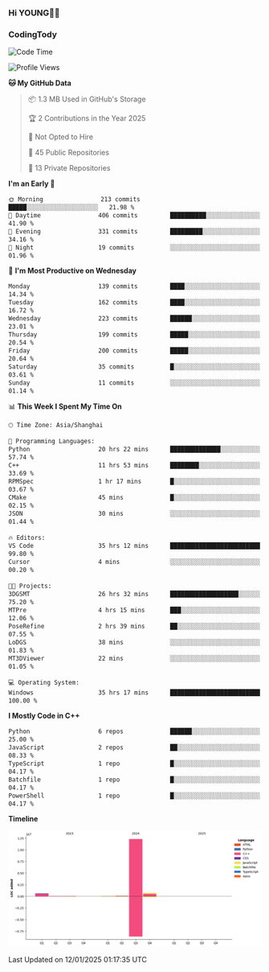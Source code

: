 <!--
**IHKYoung/IHKYoung** is a ✨ _special_ ✨ repository because its `README.md` (this file) appears on your GitHub profile.

Here are some ideas to get you started:

- 🔭 I’m currently working on ...
- 🌱 I’m currently learning ...
- 👯 I’m looking to collaborate on ...
- 🤔 I’m looking for help with ...
- 💬 Ask me about ...
- 📫 How to reach me: ...
- 😄 Pronouns: ...
- ⚡ Fun fact: ...
-->

### Hi YOUNG👋🏻


### CodingTody
<!--START_SECTION:waka-->
![Code Time](http://img.shields.io/badge/Code%20Time-674%20hrs%2036%20mins-blue)

![Profile Views](http://img.shields.io/badge/Profile%20Views-0-blue)

**🐱 My GitHub Data** 

> 📦 1.3 MB Used in GitHub's Storage 
 > 
> 🏆 2 Contributions in the Year 2025
 > 
> 🚫 Not Opted to Hire
 > 
> 📜 45 Public Repositories 
 > 
> 🔑 13 Private Repositories 
 > 
**I'm an Early 🐤** 

```text
🌞 Morning                213 commits         █████░░░░░░░░░░░░░░░░░░░░   21.98 % 
🌆 Daytime                406 commits         ██████████░░░░░░░░░░░░░░░   41.90 % 
🌃 Evening                331 commits         █████████░░░░░░░░░░░░░░░░   34.16 % 
🌙 Night                  19 commits          ░░░░░░░░░░░░░░░░░░░░░░░░░   01.96 % 
```
📅 **I'm Most Productive on Wednesday** 

```text
Monday                   139 commits         ████░░░░░░░░░░░░░░░░░░░░░   14.34 % 
Tuesday                  162 commits         ████░░░░░░░░░░░░░░░░░░░░░   16.72 % 
Wednesday                223 commits         ██████░░░░░░░░░░░░░░░░░░░   23.01 % 
Thursday                 199 commits         █████░░░░░░░░░░░░░░░░░░░░   20.54 % 
Friday                   200 commits         █████░░░░░░░░░░░░░░░░░░░░   20.64 % 
Saturday                 35 commits          █░░░░░░░░░░░░░░░░░░░░░░░░   03.61 % 
Sunday                   11 commits          ░░░░░░░░░░░░░░░░░░░░░░░░░   01.14 % 
```


📊 **This Week I Spent My Time On** 

```text
🕑︎ Time Zone: Asia/Shanghai

💬 Programming Languages: 
Python                   20 hrs 22 mins      ██████████████░░░░░░░░░░░   57.74 % 
C++                      11 hrs 53 mins      ████████░░░░░░░░░░░░░░░░░   33.69 % 
RPMSpec                  1 hr 17 mins        █░░░░░░░░░░░░░░░░░░░░░░░░   03.67 % 
CMake                    45 mins             █░░░░░░░░░░░░░░░░░░░░░░░░   02.15 % 
JSON                     30 mins             ░░░░░░░░░░░░░░░░░░░░░░░░░   01.44 % 

🔥 Editors: 
VS Code                  35 hrs 12 mins      █████████████████████████   99.80 % 
Cursor                   4 mins              ░░░░░░░░░░░░░░░░░░░░░░░░░   00.20 % 

🐱‍💻 Projects: 
3DGSMT                   26 hrs 32 mins      ███████████████████░░░░░░   75.20 % 
MTPre                    4 hrs 15 mins       ███░░░░░░░░░░░░░░░░░░░░░░   12.06 % 
PoseRefine               2 hrs 39 mins       ██░░░░░░░░░░░░░░░░░░░░░░░   07.55 % 
LoDGS                    38 mins             ░░░░░░░░░░░░░░░░░░░░░░░░░   01.83 % 
MT3DViewer               22 mins             ░░░░░░░░░░░░░░░░░░░░░░░░░   01.05 % 

💻 Operating System: 
Windows                  35 hrs 17 mins      █████████████████████████   100.00 % 
```

**I Mostly Code in C++** 

```text
Python                   6 repos             ██████░░░░░░░░░░░░░░░░░░░   25.00 % 
JavaScript               2 repos             ██░░░░░░░░░░░░░░░░░░░░░░░   08.33 % 
TypeScript               1 repo              █░░░░░░░░░░░░░░░░░░░░░░░░   04.17 % 
Batchfile                1 repo              █░░░░░░░░░░░░░░░░░░░░░░░░   04.17 % 
PowerShell               1 repo              █░░░░░░░░░░░░░░░░░░░░░░░░   04.17 % 
```



**Timeline**

![Lines of Code chart](https://raw.githubusercontent.com/IHKYoung/IHKYoung/baseline/assets/bar_graph.png)


 Last Updated on 12/01/2025 01:17:35 UTC
<!--END_SECTION:waka-->
